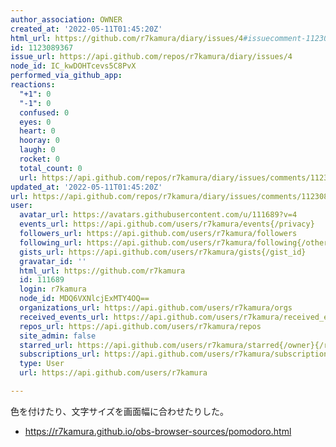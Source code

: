 ```yaml
---
author_association: OWNER
created_at: '2022-05-11T01:45:20Z'
html_url: https://github.com/r7kamura/diary/issues/4#issuecomment-1123089367
id: 1123089367
issue_url: https://api.github.com/repos/r7kamura/diary/issues/4
node_id: IC_kwDOHTcevs5C8PvX
performed_via_github_app: 
reactions:
  "+1": 0
  "-1": 0
  confused: 0
  eyes: 0
  heart: 0
  hooray: 0
  laugh: 0
  rocket: 0
  total_count: 0
  url: https://api.github.com/repos/r7kamura/diary/issues/comments/1123089367/reactions
updated_at: '2022-05-11T01:45:20Z'
url: https://api.github.com/repos/r7kamura/diary/issues/comments/1123089367
user:
  avatar_url: https://avatars.githubusercontent.com/u/111689?v=4
  events_url: https://api.github.com/users/r7kamura/events{/privacy}
  followers_url: https://api.github.com/users/r7kamura/followers
  following_url: https://api.github.com/users/r7kamura/following{/other_user}
  gists_url: https://api.github.com/users/r7kamura/gists{/gist_id}
  gravatar_id: ''
  html_url: https://github.com/r7kamura
  id: 111689
  login: r7kamura
  node_id: MDQ6VXNlcjExMTY4OQ==
  organizations_url: https://api.github.com/users/r7kamura/orgs
  received_events_url: https://api.github.com/users/r7kamura/received_events
  repos_url: https://api.github.com/users/r7kamura/repos
  site_admin: false
  starred_url: https://api.github.com/users/r7kamura/starred{/owner}{/repo}
  subscriptions_url: https://api.github.com/users/r7kamura/subscriptions
  type: User
  url: https://api.github.com/users/r7kamura

---
```

色を付けたり、文字サイズを画面幅に合わせたりした。

- https://r7kamura.github.io/obs-browser-sources/pomodoro.html